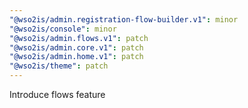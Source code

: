 ```yaml
---
"@wso2is/admin.registration-flow-builder.v1": minor
"@wso2is/console": minor
"@wso2is/admin.flows.v1": patch
"@wso2is/admin.core.v1": patch
"@wso2is/admin.home.v1": patch
"@wso2is/theme": patch
---
```


Introduce flows feature
